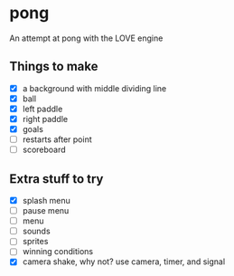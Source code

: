 # pong

An attempt at pong with the LOVE engine

## Things to make

* [x] a background with middle dividing line
* [x] ball
* [x] left paddle
* [x] right paddle
* [x] goals
* [ ] restarts after point
* [ ] scoreboard

## Extra stuff to try

* [x] splash menu
* [ ] pause menu
* [ ] menu
* [ ] sounds
* [ ] sprites
* [ ] winning conditions
* [x] camera shake, why not? use camera, timer, and signal
